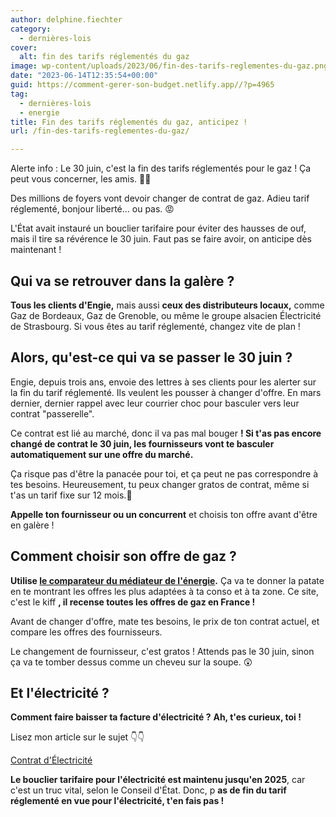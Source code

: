 ```yaml
---
author: delphine.fiechter
category:
  - dernières-lois
cover:
  alt: fin des tarifs réglementés du gaz
image: wp-content/uploads/2023/06/fin-des-tarifs-reglementes-du-gaz.png
date: "2023-06-14T12:35:54+00:00"
guid: https://comment-gerer-son-budget.netlify.app//?p=4965
tag:
  - dernières-lois
  - energie
title: Fin des tarifs réglementés du gaz, anticipez !
url: /fin-des-tarifs-reglementes-du-gaz/

---
```

Alerte info : Le 30 juin, c'est la fin des tarifs réglementés pour le gaz ! Ça peut vous concerner, les amis. 🚫💨

Des millions de foyers vont devoir changer de contrat de gaz. Adieu tarif réglementé, bonjour liberté... ou pas. 😡

L'État avait instauré un bouclier tarifaire pour éviter des hausses de ouf, mais il tire sa révérence le 30 juin. Faut pas se faire avoir, on anticipe dès maintenant !

## Qui va se retrouver dans la galère ?

**Tous les clients d'Engie,** mais aussi **ceux des distributeurs locaux,** comme Gaz de Bordeaux, Gaz de Grenoble, ou même le groupe alsacien Électricité de Strasbourg. Si vous êtes au tarif réglementé, changez vite de plan !

## Alors, qu'est-ce qui va se passer le 30 juin ?

Engie, depuis trois ans, envoie des lettres à ses clients pour les alerter sur la fin du tarif réglementé. Ils veulent les pousser à changer d'offre. En mars dernier, dernier rappel avec leur courrier choc pour basculer vers leur contrat "passerelle".

Ce contrat est lié au marché, donc il va pas mal bouger **! Si t'as pas encore changé de contrat le 30 juin, les fournisseurs vont te basculer automatiquement sur une offre du marché.**

Ça risque pas d'être la panacée pour toi, et ça peut ne pas correspondre à tes besoins. Heureusement, tu peux changer gratos de contrat, même si t'as un tarif fixe sur 12 mois.🥰

**Appelle ton fournisseur ou un concurrent** et choisis ton offre avant d'être en galère !

## Comment choisir son offre de gaz ?

**Utilise [le comparateur du médiateur de l'énergie](https://comparateur-offres.energie-info.fr/compte/profil).** Ça va te donner la patate en te montrant les offres les plus adaptées à ta conso et à ta zone. Ce site, c'est le kiff **, il recense toutes les offres de gaz en France !**

Avant de changer d'offre, mate tes besoins, le prix de ton contrat actuel, et compare les offres des fournisseurs.

Le changement de fournisseur, c'est gratos ! Attends pas le 30 juin, sinon ça va te tomber dessus comme un cheveu sur la soupe. 😲

## Et l'électricité ?

**Comment faire baisser ta facture d'électricité ?** **Ah, t'es curieux, toi !**

Lisez mon article sur le sujet 👇👇

[Contrat d'Électricité](https://comment-gerer-son-budget.netlify.app//reduire-sa-facture-delectricite/)

**Le bouclier tarifaire pour l'électricité est maintenu jusqu'en 2025**, car c'est un truc vital, selon le Conseil d'État. Donc, p **as de fin du tarif réglementé en vue pour l'électricité, t'en fais pas !**
